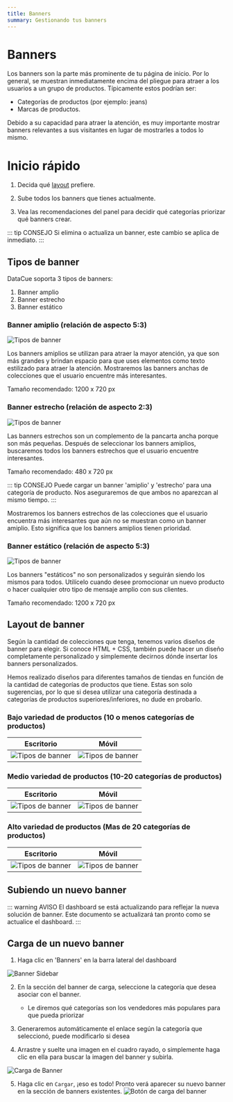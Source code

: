 ```yaml
---
title: Banners
summary: Gestionando tus banners
---
```


# Banners

Los banners son la parte más prominente de tu página de inicio. Por lo general, se muestran inmediatamente encima del pliegue para atraer a los usuarios a un grupo de productos. Típicamente estos podrían ser:

- Categorías de productos (por ejemplo: jeans)
- Marcas de productos.

Debido a su capacidad para atraer la atención, es muy importante mostrar banners relevantes a sus visitantes en lugar de mostrarles a todos lo mismo.

# Inicio rápido

1. Decida qué [layout](#layout-de-banner) prefiere.

2. Sube todos los banners que tienes actualmente.

3. Vea las recomendaciones del panel para decidir qué categorías priorizar qué banners crear.

::: tip CONSEJO
Si elimina o actualiza un banner, este cambio se aplica de inmediato.
:::

## Tipos de banner

DataCue soporta 3 tipos de banners:

1. Banner amplio
2. Banner estrecho
3. Banner estático

### Banner amiplio (relación de aspecto 5:3)

![Tipos de banner](./images/banner-wide.jpg)

Los banners amiplios se utilizan para atraer la mayor atención, ya que son más grandes y brindan espacio para que uses elementos como texto estilizado para atraer la atención. Mostraremos las banners anchas de colecciones que el usuario encuentre más interesantes.

Tamaño recomendado: 1200 x 720 px

### Banner estrecho (relación de aspecto 2:3)

![Tipos de banner](./images/banner-narrow.jpg)

Las banners estrechos son un complemento de la pancarta ancha porque son más pequeñas. Después de seleccionar los banners amiplios, buscaremos todos los banners estrechos que el usuario encuentre interesantes.

Tamaño recomendado: 480 x 720 px

::: tip CONSEJO
Puede cargar un banner 'amiplio' y 'estrecho' para una categoría de producto. Nos aseguraremos de que ambos no aparezcan al mismo tiempo.
:::

Mostraremos los banners estrechos de las colecciones que el usuario encuentra más interesantes que aún no se muestran como un banner amiplio. Esto significa que los banners amiplios tienen prioridad.

### Banner estático (relación de aspecto 5:3)

![Tipos de banner](./images/banner-wide-static.jpg)

Los banners "estáticos" no son personalizados y seguirán siendo los mismos para todos. Utilícelo cuando desee promocionar un nuevo producto o hacer cualquier otro tipo de mensaje amplio con sus clientes.

Tamaño recomendado: 1200 x 720 px

## Layout de banner

Según la cantidad de colecciones que tenga, tenemos varios diseños de banner para elegir. Si conoce HTML + CSS, también puede hacer un diseño completamente personalizado y simplemente decirnos dónde insertar los banners personalizados.

Hemos realizado diseños para diferentes tamaños de tiendas en función de la cantidad de categorías de productos que tiene. Estas son solo sugerencias, por lo que si desea utilizar una categoría destinada a categorías de productos superiores/inferiores, no dude en probarlo.

### Bajo variedad de productos (10 o menos categorías de productos)

| Escritorio | Móvil |
| ------------------- | ------ |
| ![Tipos de banner](./images/banner-layout/1-wide-2-narrow-desktop.jpg) | ![Tipos de banner](./images/banner-layout/1-wide-2-narrow-mobile.jpg) |


### Medio variedad de productos (10-20 categorías de productos)

| Escritorio | Móvil |
| ------------------- | ------ |
| ![Tipos de banner](./images/banner-layout/2-wide-2-narrow-desktop.jpg) | ![Tipos de banner](./images/banner-layout/2-wide-2-narrow-mobile.jpg) |


### Alto variedad de productos (Mas de 20 categorías de productos)

| Escritorio | Móvil |
| ------------------- | ------ |
| ![Tipos de banner](./images/banner-layout/3-wide-2-narrow-desktop.jpg) | ![Tipos de banner](./images/banner-layout/3-wide-2-narrow-mobile.jpg) |

## Subiendo un nuevo banner

::: warning AVISO
El dashboard se está actualizando para reflejar la nueva solución de banner. Este documento se actualizará tan pronto como se actualice el dashboard.
:::

## Carga de un nuevo banner
1. Haga clic en 'Banners' en la barra lateral del dashboard

![Banner Sidebar](./images/banner_sidebar.png)

2. En la sección del banner de carga, seleccione la categoría que desea asociar con el banner.
    
    - Le diremos qué categorías son los vendedores más populares para que pueda priorizar

3. Generaremos automáticamente el enlace según la categoría que seleccionó, puede modificarlo si desea

4. Arrastre y suelte una imagen en el cuadro rayado, o simplemente haga clic en ella para buscar la imagen del banner y subirla.

![Carga de Banner](./images/banner_upload_form.jpg)

5. Haga clic en `Cargar`, ¡eso es todo! Pronto verá aparecer su nuevo banner en la sección de banners existentes.
![Botón de carga del banner](./images/banner_upload_btn.png)